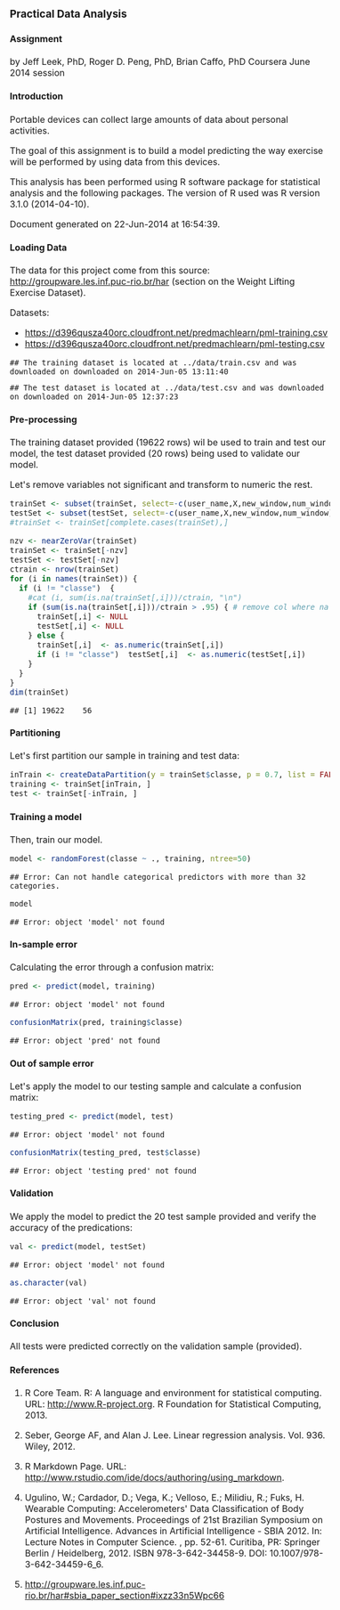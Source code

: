 ### Practical Data Analysis
#### Assignment
by Jeff Leek, PhD, Roger D. Peng, PhD, Brian Caffo, PhD
Coursera June 2014 session 
  




<style>
body {
    font-size: 1.0em;
    font-family: "Arial, Helvetica, sans-serif"";
}
</style>

#### Introduction

Portable devices can collect large amounts of data about personal activities. 

The goal of this assignment is to build a model predicting the way exercise will be performed by using data from this devices.

This analysis has been performed using R software package for statistical analysis and the following packages.
The version of R used was R version 3.1.0 (2014-04-10).

Document generated on 22-Jun-2014 at 16:54:39.

#### Loading Data

The data for this project come from this source: http://groupware.les.inf.puc-rio.br/har (section on the Weight Lifting Exercise Dataset).

Datasets:
  - https://d396qusza40orc.cloudfront.net/predmachlearn/pml-training.csv
  - https://d396qusza40orc.cloudfront.net/predmachlearn/pml-testing.csv



```
## The training dataset is located at ../data/train.csv and was downloaded on downloaded on 2014-Jun-05 13:11:40
```

```
## The test dataset is located at ../data/test.csv and was downloaded on downloaded on 2014-Jun-05 12:37:23
```

#### Pre-processing

The training dataset provided (19622 rows) wil be used to train and test our model, the test dataset provided (20 rows) being used to validate our model.

Let's remove variables not significant and transform to numeric the rest.


```r
trainSet <- subset(trainSet, select=-c(user_name,X,new_window,num_window))
testSet <- subset(testSet, select=-c(user_name,X,new_window,num_window))
#trainSet <- trainSet[complete.cases(trainSet),]

nzv <- nearZeroVar(trainSet)
trainSet <- trainSet[-nzv]
testSet <- testSet[-nzv]
ctrain <- nrow(trainSet)
for (i in names(trainSet)) {
  if (i != "classe")  {
    #cat (i, sum(is.na(trainSet[,i]))/ctrain, "\n")
    if (sum(is.na(trainSet[,i]))/ctrain > .95) { # remove col where na > 95%
      trainSet[,i] <- NULL
      testSet[,i] <- NULL
    } else {
      trainSet[,i]  <- as.numeric(trainSet[,i])
      if (i != "classe")  testSet[,i]  <- as.numeric(testSet[,i])
    }
  }
}
dim(trainSet)
```

```
## [1] 19622    56
```


#### Partitioning

Let's first partition our sample in training and test data:

```r
inTrain <- createDataPartition(y = trainSet$classe, p = 0.7, list = FALSE)
training <- trainSet[inTrain, ]
test <- trainSet[-inTrain, ]
```

#### Training a model

Then, train our model.

```r
model <- randomForest(classe ~ ., training, ntree=50)
```

```
## Error: Can not handle categorical predictors with more than 32 categories.
```

```r
model
```

```
## Error: object 'model' not found
```


#### In-sample error

Calculating the error through a confusion matrix:

```r
pred <- predict(model, training)
```

```
## Error: object 'model' not found
```

```r
confusionMatrix(pred, training$classe)
```

```
## Error: object 'pred' not found
```

#### Out of sample error

Let's apply the model to our testing sample and calculate a confusion matrix:

```r
testing_pred <- predict(model, test)
```

```
## Error: object 'model' not found
```

```r
confusionMatrix(testing_pred, test$classe)
```

```
## Error: object 'testing_pred' not found
```

#### Validation

We apply the model to predict the 20 test  sample provided and verify the accuracy of the predications:

```r
val <- predict(model, testSet)
```

```
## Error: object 'model' not found
```

```r
as.character(val)
```

```
## Error: object 'val' not found
```

#### Conclusion

All tests were predicted correctly on the validation sample (provided).

#### References

1. R Core Team. R: A language and environment for statistical computing. URL: http://www.R-project.org. R Foundation for Statistical Computing, 2013.

2. Seber, George AF, and Alan J. Lee. Linear regression analysis. Vol. 936. Wiley, 2012.

3. R Markdown Page. URL: http://www.rstudio.com/ide/docs/authoring/using_markdown. 

4. Ugulino, W.; Cardador, D.; Vega, K.; Velloso, E.; Milidiu, R.; Fuks, H. Wearable Computing: Accelerometers' Data Classification of Body Postures and Movements. Proceedings of 21st Brazilian Symposium on Artificial Intelligence. Advances in Artificial Intelligence - SBIA 2012. In: Lecture Notes in Computer Science. , pp. 52-61. Curitiba, PR: Springer Berlin / Heidelberg, 2012. ISBN 978-3-642-34458-9. DOI: 10.1007/978-3-642-34459-6_6.

5. http://groupware.les.inf.puc-rio.br/har#sbia_paper_section#ixzz33n5Wpc66
